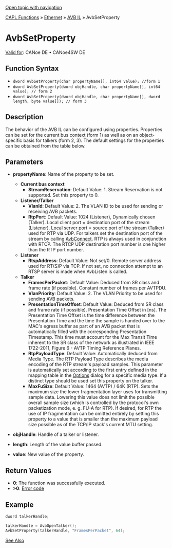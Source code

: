 [Open topic with navigation](../../../../../../CANoeDEFamily.htm#Topics/CAPLFunctions/IP/AVBIL/Functions/CAPLfunctionAvbSetProperty.md)

[CAPL Functions](../../../CAPLfunctions.md) » [Ethernet](../../CAPLEthernetStartPage.md) » [AVB IL](../CAPLfunctionsAVBILOverview.md) » AvbSetProperty

# AvbSetProperty

[Valid for](../../../../Shared/FeatureAvailability.md): CANoe DE • CANoe4SW DE

## Function Syntax

- `dword AvbSetProperty(char propertyName[], int64 value); //form 1`
- `dword AvbSetProperty(dword objHandle, char propertyName[], int64 value); // form 2`
- `dword AvbSetProperty(dword objHandle, char propertyName[], dword length, byte value[]); // form 3`

## Description

The behavior of the AVB IL can be configured using properties. Properties can be set for the current bus context (form 1) as well as on an object-specific basis for talkers (form 2, 3). The default settings for the properties can be obtained from the table below.

## Parameters

- **propertyName**: Name of the property to be set.
  - **Current bus context**
    - **StreamReservation**: Default Value: 1. Stream Reservation is not supported. Set this property to 0.
  - **Listener/Talker**
    - **VlanId**: Default Value: 2. The VLAN ID to be used for sending or receiving AVB packets.
    - **RtpPort**: Default Value: 1024 (Listener), Dynamically chosen (Talker). Local client port = destination port of the stream (Listener). Local server port = source port of the stream (Talker) used for RTP via UDP. For talkers set the destination port of the stream by calling [AvbConnect](CAPLfunctionAvbConnect.md). RTP is always used in conjunction with RTCP. The RTCP UDP destination port number is one higher than the RTP port number.
  - **Listener**
    - **RtspAddress**: Default Value: Not set/0. Remote server address used for RT(S)P via TCP. If not set, no connection attempt to an RTSP server is made when AvbListen is called.
  - **Talker**
    - **FramesPerPacket**: Default Value: Deduced from SR class and frame rate (if possible). Constant number of frames per AVTPDU.
    - **VlanPriority**: Default Value: 2. The VLAN Priority to be used for sending AVB packets.
    - **PresentationTimeOffset**: Default Value: Deduced from SR class and frame rate (if possible). Presentation Time Offset in [ns]. The Presentation Time Offset is the time difference between the Presentation Time and the time the sample is handed over to the MAC's egress buffer as part of an AVB packet that is automatically filled with the corresponding Presentation Timestamp. This time must account for the Max Transit Time inherent to the SR class of the network as illustrated in IEEE 1722-2011, Figure 6 - AVTP Timing Reference Planes.
    - **RtpPayloadType**: Default Value: Automatically deduced from Media Type. The RTP Payload Type describes the media encoding of the RTP stream's payload samples. This parameter is automatically set according to the first entry defined in the mapping table in the [Options](../../../../CANoeCANalyzer/Ribbon/File/Options/BussystemsProtocols/BussystemsProtocolsEthernet.md) dialog for a specific media type. If a distinct type should be used set this property on the talker.
    - **MaxFuSize**: Default Value: 1464 (AVTP) / 64K (RTP). Sets the maximum size the lower fragmentation layer uses for transmitting sample data. Lowering this value does not limit the possible overall sample size (which is controlled by the protocol's own packetization mode, e. g. FU-A for RTP). If desired, for RTP the use of IP fragmentation can be omitted entirely by setting this property to a value that is smaller than the maximum payload size possible as of the TCP/IP stack's current MTU setting.

- **objHandle**: Handle of a talker or listener.

- **length**: Length of the value buffer passed.

- **value**: New value of the property.

## Return Values

- **0**: The function was successfully executed.
- **>0**: [Error code](../CAPLfunctionsAVBILErrorCode.md)

## Example

```c
dword talkerHandle;

talkerHandle = AvbOpenTalker();
AvbSetProperty(talkerHandle, "FramesPerPacket", 64);
```

[See Also](javascript:void(0);)
